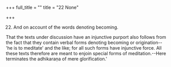 +++
full_title = ""
title = "22 None"

+++


22. And on account of the words denoting becoming.

That the texts under discussion have an injunctive purport also follows from the fact that they contain verbal forms denoting becoming or origination--'he is to meditate' and the like; for all such forms have injunctive force. All these texts therefore are meant to enjoin special forms of meditation.--Here terminates the adhikaraṇa of mere glorification.'

